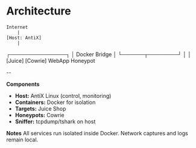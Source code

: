 # Architecture

    Internet
        |
    [Host: AntiX]
        |
 ┌───────────────┐
 │ Docker Bridge │
 └──────┬────────┘
    │        │
[Juice] [Cowrie]
WebApp Honeypot

--

**Components**
- **Host:** AntiX Linux (control, monitoring)
- **Containers:** Docker for isolation
- **Targets:** Juice Shop
- **Honeypots:** Cowrie
- **Sniffer:** tcpdump/tshark on host

**Notes**
All services run isolated inside Docker. Network captures and logs remain local.
